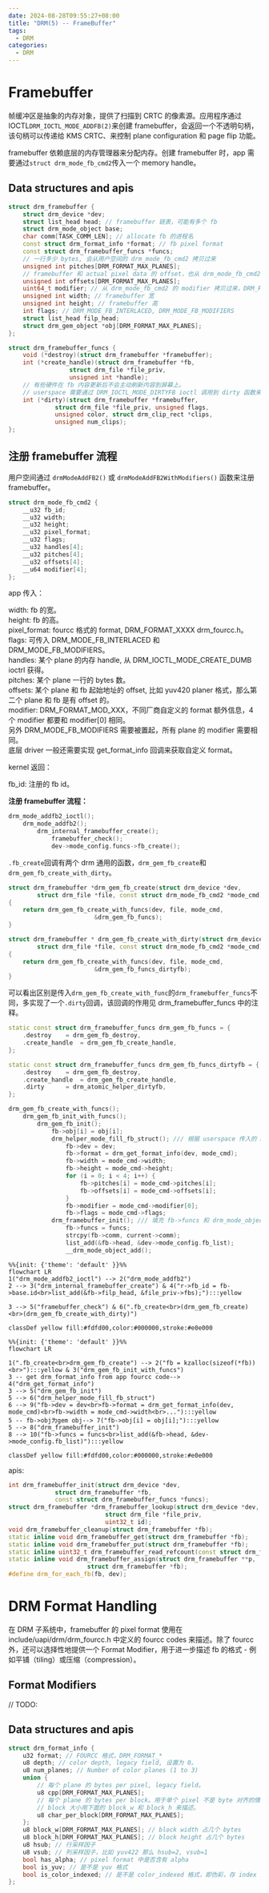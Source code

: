 ```yaml
---
date: 2024-08-28T09:55:27+08:00
title: "DRM(5) -- FrameBuffer"
tags:
  - DRM
categories:
  - DRM
---
```


# Framebuffer

帧缓冲区是抽象的内存对象，提供了扫描到 CRTC 的像素源。应用程序通过 IOCTL`DRM_IOCTL_MODE_ADDFB(2)`来创建 framebuffer，会返回一个不透明句柄，该句柄可以传递给 KMS CRTC、来控制 plane configuration 和 page flip 功能。

framebuffer 依赖底层的内存管理器来分配内存。创建 framebuffer 时，app 需要通过`struct drm_mode_fb_cmd2`传入一个 memory handle。

## Data structures and apis

```c++
struct drm_framebuffer {
	struct drm_device *dev;
	struct list_head head; // framebuffer 链表，可能有多个 fb
	struct drm_mode_object base;
	char comm[TASK_COMM_LEN]; // allocate fb 的进程名
	const struct drm_format_info *format; // fb pixel format
	const struct drm_framebuffer_funcs *funcs;
	// 一行多少 bytes, 会从用户空间的 drm_mode_fb_cmd2 拷贝过来
	unsigned int pitches[DRM_FORMAT_MAX_PLANES];
	// framebuffer 和 actual pixel data 的 offset，也从 drm_mode_fb_cmd2 拷贝过来
	unsigned int offsets[DRM_FORMAT_MAX_PLANES];
	uint64_t modifier; // 从 drm_mode_fb_cmd2 的 modifier 拷贝过来，DRM_FORMAT_MOD_XXX
	unsigned int width; // framebuffer 宽
	unsigned int height; // framebuffer 高
	int flags; // DRM_MODE_FB_INTERLACED, DRM_MODE_FB_MODIFIERS
	struct list_head filp_head;
	struct drm_gem_object *obj[DRM_FORMAT_MAX_PLANES];
};
```

```c++
struct drm_framebuffer_funcs {
	void (*destroy)(struct drm_framebuffer *framebuffer);
	int (*create_handle)(struct drm_framebuffer *fb,
			     struct drm_file *file_priv,
			     unsigned int *handle);
	// 有些硬件在 fb 内容更新后不会主动刷新内容到屏幕上。
	// userspace 需要通过 DRM_IOCTL_MODE_DIRTYFB ioctl 调用到 dirty 函数来刷新屏幕的某块区域。
	int (*dirty)(struct drm_framebuffer *framebuffer,
		     struct drm_file *file_priv, unsigned flags,
		     unsigned color, struct drm_clip_rect *clips,
		     unsigned num_clips);
};
```

## 注册 framebuffer 流程

用户空间通过 `drmModeAddFB2()` 或 `drmModeAddFB2WithModifiers()` 函数来注册 framebuffer。

```c++
struct drm_mode_fb_cmd2 {
	__u32 fb_id;
	__u32 width;
	__u32 height;
	__u32 pixel_format;
	__u32 flags;
	__u32 handles[4];
	__u32 pitches[4];
	__u32 offsets[4];
	__u64 modifier[4];
};
```

app 传入：

width: fb 的宽。  
height: fb 的高。  
pixel_format: fourcc 格式的 format, DRM_FORMAT_XXXX drm_fourcc.h。  
flags: 可传入 DRM_MODE_FB_INTERLACED 和 DRM_MODE_FB_MODIFIERS。  
handles: 某个 plane 的内存 handle, 从 DRM_IOCTL_MODE_CREATE_DUMB ioctrl 获得。  
pitches: 某个 plane 一行的 bytes 数。  
offsets: 某个 plane 和 fb 起始地址的 offset, 比如 yuv420 planer 格式，那么第二个 plane 和 fb 是有 offset 的。  
modifier: DRM_FORMAT_MOD_XXX，不同厂商自定义的 format 额外信息，4 个 modifier 都要和 modifier[0] 相同。  
另外 DRM_MODE_FB_MODIFIERS 需要被置起，所有 plane 的 modifier 需要相同。  
底层 driver 一般还需要实现 get_format_info 回调来获取自定义 format。

kernel 返回：

fb_id: 注册的 fb id。

**注册 framebuffer 流程：**

```c++
drm_mode_addfb2_ioctl();
	drm_mode_addfb2();
		drm_internal_framebuffer_create();
			framebuffer_check();
			dev->mode_config.funcs->fb_create();
```

`.fb_create`回调有两个 drm 通用的函数，`drm_gem_fb_create`和`drm_gem_fb_create_with_dirty`。

```c++
struct drm_framebuffer *drm_gem_fb_create(struct drm_device *dev,
		struct drm_file *file, const struct drm_mode_fb_cmd2 *mode_cmd)
{
	return drm_gem_fb_create_with_funcs(dev, file, mode_cmd,
					    &drm_gem_fb_funcs);
}

struct drm_framebuffer * drm_gem_fb_create_with_dirty(struct drm_device *dev,
		struct drm_file *file, const struct drm_mode_fb_cmd2 *mode_cmd)
{
	return drm_gem_fb_create_with_funcs(dev, file, mode_cmd,
					    &drm_gem_fb_funcs_dirtyfb);
}
```

可以看出区别是传入`drm_gem_fb_create_with_func`的`drm_framebuffer_funcs`不同，多实现了一个`.dirty`回调，该回调的作用见 drm_framebuffer_funcs 中的注释。

```c++
static const struct drm_framebuffer_funcs drm_gem_fb_funcs = {
	.destroy	= drm_gem_fb_destroy,
	.create_handle	= drm_gem_fb_create_handle,
};

static const struct drm_framebuffer_funcs drm_gem_fb_funcs_dirtyfb = {
	.destroy	= drm_gem_fb_destroy,
	.create_handle	= drm_gem_fb_create_handle,
	.dirty		= drm_atomic_helper_dirtyfb,
};
```

```c++
drm_gem_fb_create_with_funcs();
	drm_gem_fb_init_with_funcs();
		drm_gem_fb_init();
			fb->obj[i] = obj[i];
			drm_helper_mode_fill_fb_struct(); /// 根据 userspace 传入的 mode_cmd，填充 fb 结构体
				fb->dev = dev;
				fb->format = drm_get_format_info(dev, mode_cmd);
				fb->width = mode_cmd->width;
				fb->height = mode_cmd->height;
				for (i = 0; i < 4; i++) {
					fb->pitches[i] = mode_cmd->pitches[i];
					fb->offsets[i] = mode_cmd->offsets[i];
				}
				fb->modifier = mode_cmd->modifier[0];
				fb->flags = mode_cmd->flags;
			drm_framebuffer_init(); /// 填充 fb->funcs 和 drm_mode_object
				fb->funcs = funcs;
				strcpy(fb->comm, current->comm);
				list_add(&fb->head, &dev->mode_config.fb_list);
				__drm_mode_object_add();

```

```mermaid
%%{init: {'theme': 'default' }}%%
flowchart LR
1("drm_mode_addfb2_ioctl") --> 2("drm_mode_addfb2")
2 --> 3("drm_internal_framebuffer_create") & 4("r->fb_id = fb->base.id<br>list_add(&fb->filp_head, &file_priv->fbs);"):::yellow

3 --> 5("framebuffer_check") & 6(".fb_create<br>(drm_gem_fb_create)<br>(drm_gem_fb_create_with_dirty)")

classDef yellow fill:#fdfd00,color:#000000,stroke:#e0e000
```

```mermaid
%%{init: {'theme': 'default' }}%%
flowchart LR

1(".fb_create<br>drm_gem_fb_create") --> 2("fb = kzalloc(sizeof(*fb))<br>"):::yellow & 3("drm_gem_fb_init_with_funcs")
3 -- get drm_format_info from app fourcc code--> 4("drm_get_format_info")
3 --> 5("drm_gem_fb_init")
5 --> 6("drm_helper_mode_fill_fb_struct")
6 --> 9("fb->dev = dev<br>fb->format = drm_get_format_info(dev, mode_cmd)<br>fb->width = mode_cmd->width<br>..."):::yellow
5 -- fb->obj为gem obj--> 7("fb->obj[i] = obj[i];"):::yellow
5 --> 8("drm_framebuffer_init")
8 --> 10("fb->funcs = funcs<br>list_add(&fb->head, &dev->mode_config.fb_list)"):::yellow

classDef yellow fill:#fdfd00,color:#000000,stroke:#e0e000
```

apis:

```c++
int drm_framebuffer_init(struct drm_device *dev,
			 struct drm_framebuffer *fb,
			 const struct drm_framebuffer_funcs *funcs);
struct drm_framebuffer *drm_framebuffer_lookup(struct drm_device *dev,
					       struct drm_file *file_priv,
					       uint32_t id);
void drm_framebuffer_cleanup(struct drm_framebuffer *fb);
static inline void drm_framebuffer_get(struct drm_framebuffer *fb);
static inline void drm_framebuffer_put(struct drm_framebuffer *fb);
static inline uint32_t drm_framebuffer_read_refcount(const struct drm_framebuffer *fb);
static inline void drm_framebuffer_assign(struct drm_framebuffer **p,
					  struct drm_framebuffer *fb);
#define drm_for_each_fb(fb, dev);
```

# DRM Format Handling

在 DRM 子系统中，framebuffer 的 pixel format 使用在 include/uapi/drm/drm_fourcc.h 中定义的 fourcc codes 来描述。除了 fourcc 外，还可以选择性地提供一个 Format Modifier，用于进一步描述 fb 的格式 - 例如平铺（tiling）或压缩（compression）。

## Format Modifiers

// TODO:

## Data structures and apis

```c++
struct drm_format_info {
	u32 format; // FOURCC 格式，DRM_FORMAT_*
	u8 depth; // color depth, legacy field, 设置为 0。
	u8 num_planes; // Number of color planes (1 to 3)
	union {
		// 每个 plane 的 bytes per pixel, legacy field。
		u8 cpp[DRM_FORMAT_MAX_PLANES];
		// 每个 plane 的 bytes per block。用于单个 pixel 不是 byte 对齐的情况。
		// block 大小用下面的 block_w 和 block_h 来描述。
		u8 char_per_block[DRM_FORMAT_MAX_PLANES];
	};
	u8 block_w[DRM_FORMAT_MAX_PLANES]; // block width 占几个 bytes
	u8 block_h[DRM_FORMAT_MAX_PLANES]; // block height 占几个 bytes
	u8 hsub; // 行采样因子
	u8 vsub; // 列采样因子，比如 yuv422 那么 hsub=2, vsub=1
	bool has_alpha; // pixel format 中是否含有 alpha
	bool is_yuv; // 是不是 yuv 格式
	bool is_color_indexed; // 是不是 color_indexed 格式，即伪彩，存 index 进 color LUT 查找对应颜色
};
```
